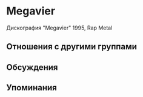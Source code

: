# Megavier

Дискография
"Megavier" 1995, Rap Metal

## Отношения с другими группами


## Обсуждения


## Упоминания


